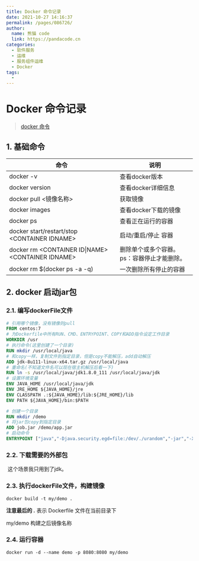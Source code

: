 ```yaml
---
title: Docker 命令记录
date: 2021-10-27 14:16:37
permalink: /pages/086726/
author: 
  name: 熊猫 code
  link: https://pandacode.cn
categories: 
  - 软件服务
  - 运维
  - 服务组件运维
  - Docker
tags: 
  - 
---
```


# Docker 命令记录

> [docker 命令](https://www.runoob.com/docker/docker-command-manual.html)

## 1. 基础命令

| 命令                                                  | 说明                                       |
| ----------------------------------------------------- | ------------------------------------------ |
| docker -v                                             | 查看docker版本                             |
| docker version                                        | 查看docker详细信息                         |
| docker pull \<镜像名称>                               | 获取镜像                                   |
| docker images                                         | 查看docker下载的镜像                       |
| docker ps                                             | 查看正在运行的容器                         |
| docker start/restart/stop  \<CONTAINER IDNAME\>       | 启动/重启/停止 容器                        |
| docker rm \<CONTAINER ID\|NAME\> \<CONTAINER IDNAME\> | 删除单个或多个容器。ps：容器停止才能删除。 |
| docker rm $(docker ps -a -q)                          | 一次删除所有停止的容器                     |

## 2. docker 启动jar包

### 2.1. 编写dockerFile文件

```dockerfile
# 引用哪个镜像，没有镜像则pull
FROM centos:7
# 为Dockerfile中所有RUN、CMD、ENTRYPOINT、COPY和ADD指令设定工作目录
WORKDIR /usr
# 执行命令(这里创建了一个目录)
RUN mkdir /usr/local/java
# 和copy一样，复制文件到指定目录，但是copy不能解压，add自动解压
ADD jdk-8u111-linux-x64.tar.gz /usr/local/java
# 重命名(不知道文件名可以现在宿主机解压后看一下)
RUN ln -s /usr/local/java/jdk1.8.0_111 /usr/local/java/jdk 
# 设置环境变量 
ENV JAVA_HOME /usr/local/java/jdk 
ENV JRE_HOME ${JAVA_HOME}/jre 
ENV CLASSPATH .:${JAVA_HOME}/lib:${JRE_HOME}/lib 
ENV PATH ${JAVA_HOME}/bin:$PATH 

# 创建一个目录
RUN mkdir /demo
# 将jar包copy到指定目录
ADD job.jar /demo/app.jar
# 启动命令
ENTRYPOINT ["java","-Djava.security.egd=file:/dev/./urandom","-jar","-Xmx512m","-Xms512m","/demo/app.jar"]

```

### 2.2. 下载需要的外部包

​		这个场景我只用到了jdk。

### 2.3. 执行dockerFile文件，构建镜像

```shell
docker build -t my/demo .
```

**注意最后的 .**  表示 Dockerfile 文件在当前目录下

my/demo  构建之后镜像名称

### 2.4. 运行容器

```shell
docker run -d --name demo -p 8080:8080 my/demo
```



